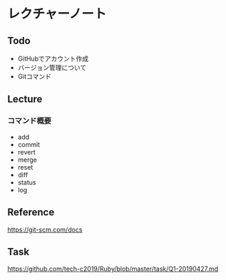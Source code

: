 # レクチャーノート

## Todo
 - GitHubでアカウント作成
 - バージョン管理について
 - Gitコマンド

## Lecture

### コマンド概要

- add
- commit
- revert
- merge
- reset
- diff
- status
- log

## Reference
https://git-scm.com/docs

## Task
https://github.com/tech-c2019/Ruby/blob/master/task/Q1-20190427.md
